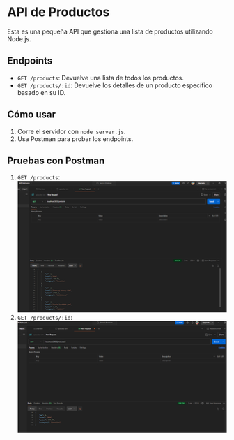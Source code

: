 # API de Productos

Esta es una pequeña API que gestiona una lista de productos utilizando Node.js.

## Endpoints

- `GET /products`: Devuelve una lista de todos los productos.
- `GET /products/:id`: Devuelve los detalles de un producto específico basado en su ID.

## Cómo usar

1. Corre el servidor con `node server.js`.
2. Usa Postman para probar los endpoints.

## Pruebas con Postman

1. `GET /products`: ![GET /products](/TAREA%20CLASE%205/imagen/postman01.png)
2. `GET /products/:id`: ![GET /products/:id](/TAREA%20CLASE%205/imagen/postman2.png)
